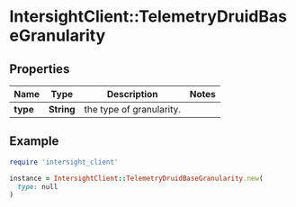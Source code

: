 # IntersightClient::TelemetryDruidBaseGranularity

## Properties

| Name | Type | Description | Notes |
| ---- | ---- | ----------- | ----- |
| **type** | **String** | the type of granularity. |  |

## Example

```ruby
require 'intersight_client'

instance = IntersightClient::TelemetryDruidBaseGranularity.new(
  type: null
)
```

